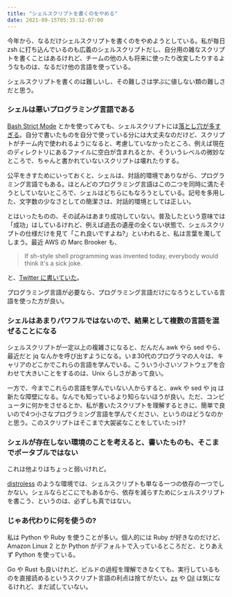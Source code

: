 ```yaml
---
title: "シェルスクリプトを書くのをやめる"
date: 2021-09-15T05:35:12-07:00
---
```

今年から、なるだけシェルスクリプトを書くのをやめようとしている。私が毎日 zsh に打ち込んでいるのも広義のシェルスクリプトだし、自分用の雑なスクリプトを書くことはあるけれど、チームの他の人も将来に使ったり改変したりするようなものは、なるだけ他の言語を使っている。

シェルスクリプトを書くのは難しいし、その難しさは学ぶに値しない類の難しさだと思う。

### シェルは悪いプログラミング言語である

[Bash Strict Mode](http://redsymbol.net/articles/unofficial-bash-strict-mode/) とかを使ってみても、シェルスクリプトには[落とし穴が多すぎる](https://mywiki.wooledge.org/BashPitfalls)。自分で書いたものを自分で使っている分には大丈夫なのだけど、スクリプトがチーム内で使われるようになると、考慮していなかったところ、例えば現在のディレクトリにあるファイルに空白が含まれるとか、そういうレベルの微妙なところで、ちゃんと書かれていないスクリプトは壊れたりする。

公平をきすためにいっておくと、シェルは、対話的環境でありながら、プログラミング言語でもある。ほとんどのプログラミング言語はこの二つを同時に満たそうとしていないところで、シェルはどちらにもなろうとしている。記号を多用した、文字数の少なさとしての簡潔さは、対話的環境としては正しい。

とはいったものの、その試みはあまり成功していない。普及したという意味では「成功」はしているけれど、例えば過去の遺産の全くない状態で、シェルスクリプトの仕様だけを見て「これ良いですよね?」といわれると、私は言葉を濁してしまう。最近 AWS の Marc Brooker も、

> If sh-style shell programming was invented today, everybody would think it's a sick joke.

と、[Twitter に書いていた](https://twitter.com/MarcJBrooker/status/1349014546577563652)。

プログラミング言語が必要なら、プログラミング言語だけになろうとしている言語を使った方が良い。

### シェルはあまりパワフルではないので、結果として複数の言語を混ぜることになる

シェルスクリプトが一定以上の複雑さになると、だんだん awk やら sed やら、最近だと jq なんかを呼び出すようになる。いま30代のプログラマの人々は、キャリアのどこかでこれらの言語を学んでいる。こういう小さいソフトウェアを合わせて大きいことをするのは、Unix らしさがあって良い。

一方で、今までこれらの言語を学んでいない人からすると、awk や sed や jq は新たな障壁になる。なんでも知っているより知らないほうが良い。ただ、コンピュータに何かをさせるとか、私が書いたスクリプトを理解するときに、簡単で良いので4つ小さなプログラミング言語を学んでください、というのはどうなのかと思う。このスクリプトはそこまで大袈裟なことをしていたっけ?

### シェルが存在しない環境のことを考えると、書いたものも、そこまでポータブルではない

これは他よりはちょっと弱いけれど。

[distroless](https://github.com/GoogleContainerTools/distroless) のような環境では、シェルスクリプトも単なる一つの依存の一つでしかない。シェルならどこにでもあるから、依存を減らすためにシェルスクリプトを書こう、というのは、必ずしも真ではない。

### じゃあ代わりに何を使うの?

私は Python や Ruby を使うことが多い。個人的には Ruby が好きなのだけど、Amazon Linux 2 とか Python がデフォルトで入っているところだと、とりあえず Python を使っている。

Go や Rust も良いけれど、ビルドの過程を理解できなくても、実行しているものを直接読めるというスクリプト言語の利点は捨てがたい。[zx](https://github.com/google/zx) や [Oil](https://www.oilshell.org/) は気になるけれど、まだ試していない。
